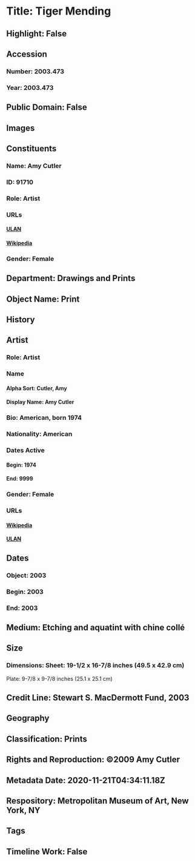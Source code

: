 # Title: Tiger Mending
## Highlight: False
## Accession
### Number: 2003.473
### Year: 2003.473
## Public Domain: False
## Images
## Constituents
### Name: Amy Cutler
### ID: 91710
### Role: Artist
### URLs
#### [ULAN](http://vocab.getty.edu/page/ulan/500122426)
#### [Wikipedia](https://www.wikidata.org/wiki/Q16214801)
### Gender: Female
## Department: Drawings and Prints
## Object Name: Print
## History
## Artist
### Role: Artist
### Name
#### Alpha Sort: Cutler, Amy
#### Display Name: Amy Cutler
### Bio: American, born 1974
### Nationality: American
### Dates Active
#### Begin: 1974
#### End: 9999
### Gender: Female
### URLs
#### [Wikipedia](https://www.wikidata.org/wiki/Q16214801)
#### [ULAN](http://vocab.getty.edu/page/ulan/500122426)
## Dates
### Object: 2003
### Begin: 2003
### End: 2003
## Medium: Etching and aquatint with chine collé
## Size
### Dimensions: Sheet:  19-1/2 x 16-7/8 inches (49.5 x 42.9 cm)
Plate:  9-7/8 x 9-7/8 inches (25.1 x 25.1 cm)
## Credit Line: Stewart S. MacDermott Fund, 2003
## Geography
## Classification: Prints
## Rights and Reproduction: ©2009 Amy Cutler
## Metadata Date: 2020-11-21T04:34:11.18Z
## Respository: Metropolitan Museum of Art, New York, NY
## Tags
## Timeline Work: False